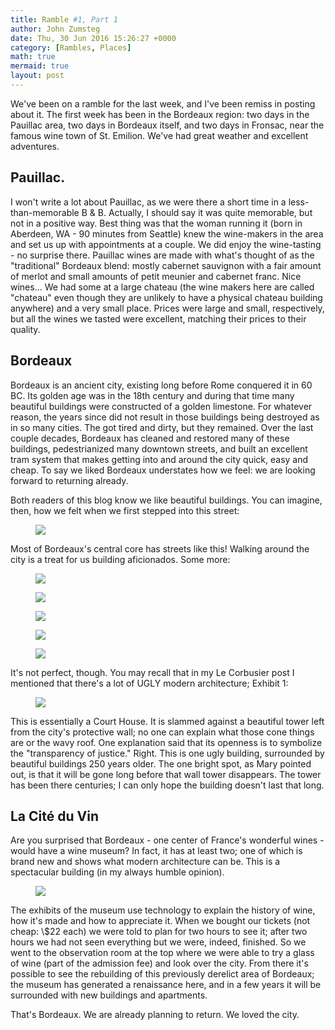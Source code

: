 ```yaml
---
title: Ramble #1, Part 1
author: John Zumsteg
date: Thu, 30 Jun 2016 15:26:27 +0000
category: [Rambles, Places]
math: true
mermaid: true
layout: post
---
```

We've been on a ramble for the last week, and I've been remiss in posting about it. The first week has been in the Bordeaux region: two days in the Pauillac area, two days in Bordeaux itself, and two days in Fronsac, near the famous wine town of St. Emilion. We've had great weather and excellent adventures.
<h2>Pauillac.</h2>
I won't write a lot about Pauillac, as we were there a short time in a less-than-memorable B &amp; B. Actually, I should say it was quite memorable, but not in a positive way. Best thing was that the woman running it (born in Aberdeen, WA - 90 minutes from Seattle) knew the wine-makers in the area and set us up with appointments at a couple. We did enjoy the wine-tasting - no surprise there. Pauillac wines are made with what's thought of as the "traditional" Bordeaux blend: mostly cabernet sauvignon with a fair amount of merlot and small amounts of petit meunier and cabernet franc. Nice wines... We had some at a large chateau (the wine makers here are called "chateau" even though they are unlikely to have a physical chateau building anywhere) and a very small place. Prices were large and small, respectively, but all the wines we tasted were excellent, matching their prices to their quality.
<h2>Bordeaux</h2>
Bordeaux is an ancient city, existing long before Rome conquered it in 60 BC. Its golden age was in the 18th century and during that time many beautiful buildings were constructed of a golden limestone. For whatever reason, the years since did not result in those buildings being destroyed as in so many cities. The got tired and dirty, but they remained. Over the last couple decades, Bordeaux has cleaned and restored many of these buildings, pedestrianized many downtown streets, and built an excellent tram system that makes getting into and around the city quick, easy and cheap. To say we liked Bordeaux understates how we feel: we are looking forward to returning already.

Both readers of this blog know we like beautiful buildings. You can imagine, then, how we felt when we first stepped into this street:

<figure>
	<img src="{{site.url}}/assets/images/2016/06/DSC00326.jpg"/>
	<figcaption></figcaption>
</figure>



Most of Bordeaux's central core has streets like this! Walking around the city is a treat for us building aficionados. Some more:

<figure>
	<img src="{{site.url}}/assets/images/2016/06/DSC00380.jpg"/>
	<figcaption></figcaption>
</figure>

 <figure>
	<img src="{{site.url}}/assets/images/2016/06/DSC00407.jpg"/>
	<figcaption></figcaption>
</figure>

 <figure>
	<img src="{{site.url}}/assets/images/2016/06/DSC00406.jpg"/>
	<figcaption></figcaption>
</figure>

 <figure>
	<img src="{{site.url}}/assets/images/2016/06/DSC00390.jpg"/>
	<figcaption></figcaption>
</figure>

 <figure>
	<img src="{{site.url}}/assets/images/2016/06/DSC00353.jpg"/>
	<figcaption></figcaption>
</figure>



It's not perfect, though. You may recall that in my Le Corbusier post I mentioned that there's a lot of UGLY modern architecture; Exhibit 1:

<figure>
	<img src="{{site.url}}/assets/images/2016/06/DSC00374.jpg"/>
	<figcaption></figcaption>
</figure>



This is essentially a Court House. It is slammed against a beautiful tower left from the city's protective wall; no one can explain what those cone things are or the wavy roof. One explanation said that its openness is to symbolize the "transparency of justice." Right. This is one ugly building, surrounded by beautiful buildings 250 years older. The one bright spot, as Mary pointed out, is that it will be gone long before that wall tower disappears. The tower has been there centuries; I can only hope the building doesn't last that long.
<h2>La Cité du Vin</h2>
Are you surprised that Bordeaux - one center of France's wonderful wines - would have a wine museum? In fact, it has at least two; one of which is brand new and shows what modern architecture can be. This is a spectacular building (in my always humble opinion).<figure>
	<img src="{{site.url}}/assets/images/2016/06/DSC00320.jpg"/>
	<figcaption></figcaption>
</figure>



The exhibits of the museum use technology to explain the history of wine, how it's made and how to appreciate it. When we bought our tickets (not cheap: \\$22 each) we were told to plan for two hours to see it; after two hours we had not seen everything but we were, indeed, finished. So we went to the observation room at the top where we were able to try a glass of wine (part of the admission fee) and look over the city. From there it's possible to see the rebuilding of this previously derelict area of Bordeaux; the museum has generated a renaissance here, and in a few years it will be surrounded with new buildings and apartments.

That's Bordeaux. We are already planning to return. We loved the city.
